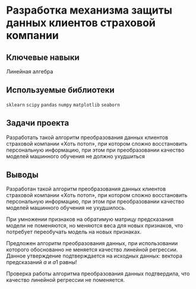 # Разработка механизма защиты данных клиентов страховой компании

## Ключевые навыки
Линейная алгебра

## Используемые библиотеки
`sklearn` `scipy` `pandas` `numpy` `matplotlib` `seaborn`

## Задачи проекта
Разработать такой алгоритм преобразования данных клиентов страховой компании «Хоть потоп», при котором сложно восстановить персональную информацию, при этом при преобразовании качество моделей машинного обучения не должно ухудшиться

## Выводы
Разработан такой алгоритм преобразования данных клиентов страховой компании «Хоть потоп», при котором сложно восстановить персональную информацию, при этом при преобразовании качество моделей машинного обучения не ухудшилось.

При умножении признаков на обратимую матрицу предсказания модели не поменяются, но меняются веса для новых признаков, что потребует переобучать модель на новых признаках.

Предложен алгоритм преобразования данных, при использовании которого обоснованно не меняется качество линейной регрессии. Данное утверждение подтверждается на исходных данных: вектора предсказаний $a$ и $a1$ равны!

Проверка работы алгоритма преобразования данных подтвердила, что качество линейной регрессии не поменяется.
